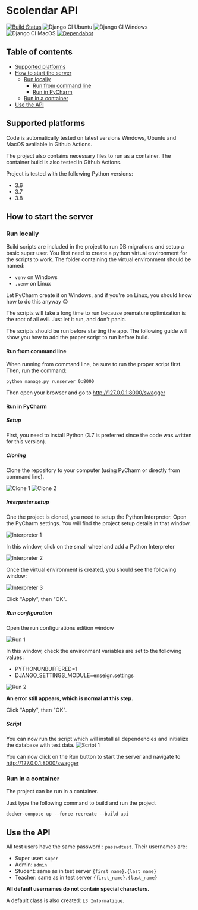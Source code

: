 # Scolendar API
[![Build Status](https://travis-ci.com/tag166tt/l3_s6_projet_bdd_api.svg?token=hfWoGD6NjtKs6Vbqwnfs&branch=master)](https://travis-ci.com/tag166tt/l3_s6_projet_bdd_api)
![Django CI Ubuntu](https://github.com/tag166tt/l3_s6_projet_bdd_api/workflows/Django%20CI%20Ubuntu/badge.svg?branch=master)
![Django CI Windows](https://github.com/tag166tt/l3_s6_projet_bdd_api/workflows/Django%20CI%20Windows/badge.svg?branch=master)
![Django CI MacOS](https://github.com/tag166tt/l3_s6_projet_bdd_api/workflows/Django%20CI%20MacOS/badge.svg?branch=master)
[![Dependabot](https://badgen.net/badge/Dependabot/enabled/green?icon=dependabot)](https://dependabot.com/)

## Table of contents
  * [Supported platforms](#supported-platforms)
  * [How to start the server](#how-to-start-the-server)
    + [Run locally](#run-locally)
        - [Run from command line](#run-from-command-line)
        - [Run in PyCharm](#run-in-pycharm)
    + [Run in a container](#run-in-a-container)
  * [Use the API](#use-the-api)

## Supported platforms
Code is automatically tested on latest versions Windows, Ubuntu and MacOS available in Github Actions.

The project also contains necessary files to run as a container. The container build is also tested in Github Actions.

Project is tested with the following Python versions:
- 3.6
- 3.7
- 3.8

## How to start the server
### Run locally
Build scripts are included in the project to run DB migrations and setup a basic super user. You first need to create a python virtual environment for the scripts to work.
The folder containing the virtual environment should be named:
- `venv` on Windows
- `.venv` on Linux

Let PyCharm create it on Windows, and if you're on Linux, you should know how to do this anyway 😊

The scripts will take a long time to run because premature optimization is the root of all evil. Just let it run, and don't panic.

The scripts should be run before starting the app. The following guide will show you how to add the proper script to run before build.

#### Run from command line
When running from command line, be sure to run the proper script first.
Then, run the command:
```shell script
python manage.py runserver 0:8000
```
Then open your browser and go to http://127.0.0.1:8000/swagger

#### Run in PyCharm
##### Setup
First, you need to install Python (3.7 is preferred since the code was written for this version).

##### Cloning
Clone the repository to your computer (using PyCharm or directly from command line).

![Clone 1](readme_images/PyCharm/clone1.png)
![Clone 2](readme_images/PyCharm/clone2.png)

##### Interpreter setup
One the project is cloned, you need to setup the Python Interpreter. Open the PyCharm settings. You will find the project setup details in that window.

![Interpreter 1](readme_images/PyCharm/interpreter1.png)

In this window, click on the small wheel and add a Python Interpreter

![Interpreter 2](readme_images/PyCharm/interpreter2.png)

Once the virtual environment is created, you should see the following window:

![Interpreter 3](readme_images/PyCharm/interpreter3.png)

Click "Apply", then "OK".

##### Run configuration
Open the run configurations edition window

![Run 1](readme_images/PyCharm/run1.png)

In this window, check the environment variables are set to the following values:
- PYTHONUNBUFFERED=1
- DJANGO_SETTINGS_MODULE=enseign.settings

![Run 2](readme_images/PyCharm/run2.png)

**An error still appears, which is normal at this step.**

Click "Apply", then "OK".

##### Script
You can now run the script which will install all dependencies and initialize the database with test data.
![Script 1](readme_images/PyCharm/script1.png)

You can now click on the Run button to start the server and navigate to http://127.0.0.1:8000/swagger

### Run in a container
The project can be run in a container.

Just type the following command to build and run the project
```shell script
docker-compose up --force-recreate --build api
```

## Use the API
All test users have the same password : `passwdtest`.
Their usernames are:
- Super user: `super`
- Admin: `admin`
- Student: same as in test server `{first_name}.{last_name}`
- Teacher: same as in test server `{first_name}.{last_name}`

**All default usernames do not contain special characters.**

A default class is also created: `L3 Informatique`.
